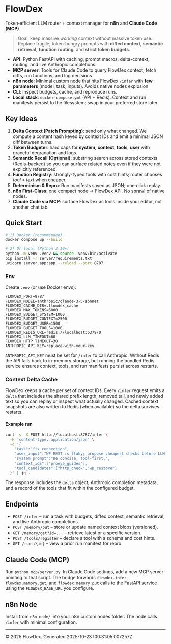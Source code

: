 # FlowDex

Token‑efficient LLM router + context manager for **n8n** and **Claude Code (MCP)**.

> Goal: keep massive *working* context without massive token use. Replace fragile, token‑hungry prompts with **diffed context**, **semantic retrieval**, **function routing**, and **strict token budgets**.

- **API**: Python FastAPI with caching, prompt macros, delta-context, routing, and live Anthropic completions.
- **MCP server**: Tools for Claude Code to query FlowDex context, fetch diffs, run functions, and log decisions.
- **n8n node**: Minimal custom node that hits FlowDex `/infer` with **few parameters** (model, task, inputs). Avoids native nodes explosion.
- **CLI**: Inspect budgets, cache, and reproduce runs.
- **Local stack**: `docker-compose.yml` (API + Redis). Context and run manifests persist to the filesystem; swap in your preferred store later.

## Key Ideas

1. **Delta Context (Patch Prompting)**: send only what changed. We compute a content hash keyed by context IDs and emit a minimal JSON diff between turns.
2. **Token Budgeter**: hard caps for **system**, **context**, **tools**, **user** with graceful degradation and logs.
3. **Semantic Recall (Optional)**: substring search across stored contexts (Redis-backed) so you can surface related notes even if they were not explicitly referenced.
4. **Function Registry**: strongly-typed tools with cost hints; router chooses *tool > text* when cheaper.
5. **Determinism & Repro**: Run manifests saved as JSON; one‑click replay.
6. **n8n First‑Class**: one compact node → FlowDex API. No sprawl of native nodes.
7. **Claude Code via MCP**: surface FlowDex as tools inside your editor, not another chat tab.

## Quick Start

```bash
# 1) Docker (recommended)
docker compose up --build

# 2) Or local (Python 3.10+)
python -m venv .venv && source .venv/bin/activate
pip install -r server/requirements.txt
uvicorn server.app:app --reload --port 8787
```

### Env

Create `.env` (or use Docker envs):
```
FLOWDEX_PORT=8787
FLOWDEX_MODEL=anthropic/claude-3-5-sonnet
FLOWDEX_CACHE_DIR=.flowdex_cache
FLOWDEX_MAX_TOKENS=6000
FLOWDEX_BUDGET_SYSTEM=1000
FLOWDEX_BUDGET_CONTEXT=2500
FLOWDEX_BUDGET_USER=1500
FLOWDEX_BUDGET_TOOLS=1000
FLOWDEX_REDIS_URL=redis://localhost:6379/0
FLOWDEX_LLM_TIMEOUT=60
FLOWDEX_HTTP_TIMEOUT=30
ANTHROPIC_API_KEY=replace-with-your-key
```

`ANTHROPIC_API_KEY` must be set for `/infer` to call Anthropic. Without Redis the API falls back to in-memory storage, but running the bundled Redis service ensures context, tools, and run manifests persist across restarts.

### Context Delta Cache

FlowDex keeps a cache per set of context IDs. Every `/infer` request emits a `delta` that includes the shared prefix length, removed tail, and newly added text so you can replay or inspect what actually changed. Cached context snapshots are also written to Redis (when available) so the delta survives restarts.

#### Example run

```bash
curl -s -X POST http://localhost:8787/infer \
  -H 'content-type: application/json' \
  -d '{
    "task":"fix_connection",
    "user_input":"WP REST is flaky; propose cheapest checks before LLM.",
    "system_prompt":"Be concise, tool-first.",
    "context_ids":["proeye_guides"],
    "tool_candidates":["http_check","wp_restore"]
  }' | jq .
```

The response includes the `delta` object, Anthropic completion metadata, and a record of the tools that fit within the configured budget.

## Endpoints

- `POST /infer` – run a task with budgets, diffed context, semantic retrieval, and live Anthropic completions.
- `POST /memory/put` – store or update named context blobs (versioned).
- `GET /memory/get?id=...` – retrieve latest or a specific version.
- `POST /tools/register` – declare a tool with a schema and cost hints.
- `GET /runs/{id}` – view a prior run manifest for repro.

## Claude Code (MCP)

Run `python mcp/server.py`. In Claude Code settings, add a new MCP server pointing to that script. The bridge forwards `flowdex.infer`, `flowdex.memory.get`, and `flowdex.memory.put` calls to the FastAPI service using the `FLOWDEX_BASE_URL` you configure.

## n8n Node

Install from `n8n-node/` into your n8n custom nodes folder. The node calls `/infer` with minimal configuration.

---

© 2025 FlowDex. Generated 2025-10-23T00:31:05.007257Z
